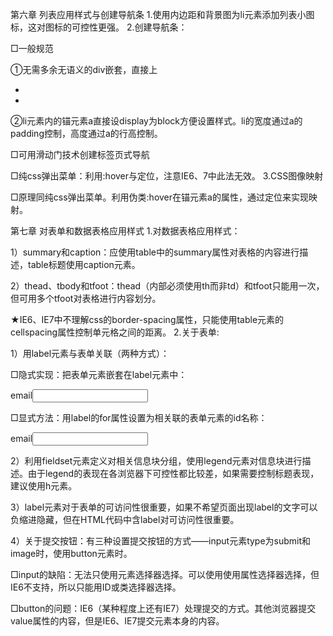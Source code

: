 第六章 列表应用样式与创建导航条
1.使用内边距和背景图为li元素添加列表小图标，这对图标的可控性更强。
2.创建导航条：

□一般规范

①无需多余无语义的div嵌套，直接上<ul><li></li><li></li></ul>

②li元素内的锚元素a直接设display为block方便设置样式。li的宽度通过a的padding控制，高度通过a的行高控制。

□可用滑动门技术创建标签页式导航

□纯css弹出菜单：利用:hover与定位，注意IE6、7中此法无效。
3.CSS图像映射

□原理同纯css弹出菜单。利用伪类:hover在锚元素a的属性，通过定位来实现映射。

 

第七章 对表单和数据表格应用样式
1.对数据表格应用样式：

1）summary和caption：应使用table中的summary属性对表格的内容进行描述，table标题使用caption元素。

2）thead、tbody和tfoot：thead（内部必须使用th而非td）和tfoot只能用一次，但可用多个tfoot对表格进行内容划分。

★IE6、IE7中不理解css的border-spacing属性，只能使用table元素的cellspacing属性控制单元格之间的距离。
2.关于表单:

1）用label元素与表单关联（两种方式）：

□隐式实现：把表单元素嵌套在label元素中：

<label>email<input name="email" type="text" /></label>

□显式方法：用label的for属性设置为相关联的表单元素的id名称：

<label for="email">email</label><input name="email" id="email" type="text" />

2）利用fieldset元素定义对相关信息块分组，使用legend元素对信息块进行描述。由于legend的表现在各浏览器下可控性都比较差，如果需要控制标题表现，建议使用h元素。

3）label元素对于表单的可访问性很重要，如果不希望页面出现label的文字可以负缩进隐藏，但在HTML代码中含label对可访问性很重要。

4）关于提交按钮：有三种设置提交按钮的方式——input元素type为submit和image时，使用button元素时。

□input的缺陷：无法只使用元素选择器选择。可以使用使用属性选择器选择，但IE6不支持，所以只能用ID或类选择器选择。

□button的问题：IE6（某种程度上还有IE7）处理提交的方式。其他浏览器提交value属性的内容，但是IE6、IE7提交元素本身的内容。
